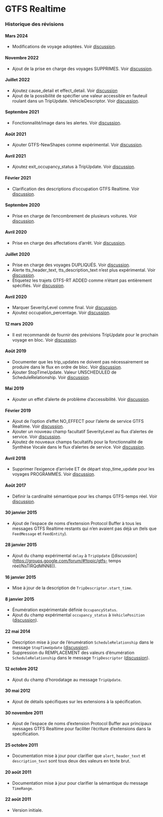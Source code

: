# GTFS Realtime

### Historique des révisions

#### Mars 2024 
 
 * Modifications de voyage adoptées. Voir [discussion](https://github.com/google/transit/pull/403). 
 
#### Novembre 2022 
 
 * Ajout de la prise en charge des voyages SUPPRIMES. Voir [discussion](https://github.com/google/transit/pull/352). 
 
#### Juillet 2022 
 
 * Ajoutez cause_detail et effect_detail. Voir [discussion](https://github.com/google/transit/pull/332) 
 * Ajout de la possibilité de spécifier une valeur accessible en fauteuil roulant dans un TripUpdate. VehicleDescriptor. Voir [discussion](https://github.com/google/transit/pull/340). 
 
#### Septembre 2021 
 
 * Fonctionnalité/image dans les alertes. Voir [discussion](https://github.com/google/transit/pull/283). 
 
#### Août 2021 
 
 * Ajouter GTFS-NewShapes comme expérimental. Voir [discussion](https://github.com/google/transit/pull/272). 
 
#### Avril 2021 
 
 * Ajoutez exit_occupancy_status à TripUpdate. Voir [discussion](https://github.com/google/transit/pull/260). 
 
#### Février 2021 
 
 * Clarification des descriptions d’occupation GTFS Realtime. Voir [discussion](https://github.com/google/transit/pull/259). 
 
#### Septembre 2020 
 
 * Prise en charge de l’encombrement de plusieurs voitures. Voir [discussion](https://github.com/google/transit/pull/237). 
 
#### Avril 2020 
 
 * Prise en charge des affectations d’arrêt. Voir [discussion](https://github.com/google/transit/pull/219). 
 
#### Juillet 2020 
 
 * Prise en charge des voyages DUPLIQUÉS. Voir [discussion](https://github.com/google/transit/pull/221). 
 * Alerte tts_header_text, tts_description_text n’est plus expérimental. Voir [discussion](https://github.com/google/transit/pull/229). 
 * Étiquetez les trajets GTFS-RT ADDED comme n’étant pas entièrement spécifiés. Voir [discussion](https://github.com/google/transit/pull/230). 
 
#### Avril 2020 
 
 * Marquer SeverityLevel comme final. Voir [discussion](https://github.com/google/transit/pull/214). 
 * Ajoutez occupation_percentage. Voir [discussion](https://github.com/google/transit/pull/213). 
 
#### 12 mars 2020 
 
 * Il est recommandé de fournir des prévisions TripUpdate pour le prochain voyage en bloc. Voir [discussion](https://github.com/google/transit/pull/206). 
 
#### Août 2019 
 
 * Documenter que les trip_updates ne doivent pas nécessairement se produire dans le flux en ordre de bloc. Voir [discussion](https://github.com/google/transit/pull/176). 
 * Ajouter StopTimeUpdate. Valeur UNSCHEDULED de ScheduleRelationship. Voir [discussion](https://github.com/google/transit/pull/173). 
 
#### Mai 2019 
 
 * Ajouter un effet d’alerte de problème d’accessibilité. Voir [discussion](https://github.com/google/transit/pull/164). 
 
#### Février 2019 
 
 * Ajout de l’option d’effet NO_EFFECT pour l’alerte de service GTFS Realtime. Voir [discussion](https://github.com/google/transit/pull/137). 
 * Ajouter un nouveau champ facultatif SeverityLevel au flux d’alertes de service. Voir [discussion](https://github.com/google/transit/pull/136). 
 * Ajoutez de nouveaux champs facultatifs pour la fonctionnalité de Synthèse Vocale dans le flux d’alertes de service. Voir [discussion](https://github.com/google/transit/pull/135). 
 
#### Avril 2018 
 
 * Supprimer l’exigence d’arrivée ET de départ stop_time_update pour les voyages PROGRAMMÉS. Voir [discussion](https://github.com/google/transit/pull/165). 
 
#### Août 2017 
 
 * Définir la cardinalité sémantique pour les champs GTFS-temps réel. Voir [discussion](https://github.com/google/transit/pull/64). 
 
#### 30 janvier 2015 
 
 * Ajout de l’espace de noms d’extension Protocol Buffer à tous les messages GTFS Realtime restants qui n’en avaient pas déjà un (tels que `FeedMessage` et `FeedEntity`). 
 
#### 28 janvier 2015 
 
 * Ajout du champ expérimental `delay` à `TripUpdate` ([discussion](https://groups.google.com/forum/#!topic/gtfs- temps réel/NsTIRQdMNN8)). 
 
#### 16 janvier 2015 
 
 * Mise à jour de la description de `TripDescriptor.start_time`. 
 
#### 8 janvier 2015 
 
 * Énumération expérimentale définie `OccupancyStatus`. 
 * Ajout du champ expérimental `occupancy_status` à `VehiclePosition` ([discussion](https://groups.google.com/forum/#!topic/gtfs-realtime/_HtNTGp5LxM)). 
 
#### 22 mai 2014 
 
 * Description mise à jour de l’énumération `ScheduleRelationship` dans le message `StopTimeUpdate` ([discussion](https://groups.google.com/forum/#!topic/gtfs-realtime/77c3WZrGBnI)). 
 * Suppression du REMPLACEMENT des valeurs d’énumération `ScheduleRelationship` dans le message `TripDescriptor` ([discussion](https://groups.google.com/forum/#!topic/gtfs-realtime/77c3WZrGBnI)). 
 
#### 12 octobre 2012 
 
 * Ajout du champ d’horodatage au message `TripUpdate`. 
 
#### 30 mai 2012 
 
 * Ajout de détails spécifiques sur les extensions à la spécification. 
 
#### 30 novembre 2011 
 
 * Ajout de l’espace de noms d’extension Protocol Buffer aux principaux messages GTFS Realtime pour faciliter l’écriture d’extensions dans la spécification. 
 
#### 25 octobre 2011 
 
 * Documentation mise à jour pour clarifier que `alert`, `header_text` et `description_text` sont tous deux des valeurs en texte brut. 
 
#### 20 août 2011 
 
 * Documentation mise à jour pour clarifier la sémantique du message `TimeRange`. 
 
#### 22 août 2011 
 
 * Version initiale.